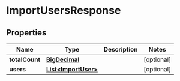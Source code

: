 # ImportUsersResponse

## Properties
Name | Type | Description | Notes
------------ | ------------- | ------------- | -------------
**totalCount** | [**BigDecimal**](BigDecimal.md) |  |  [optional]
**users** | [**List&lt;ImportUser&gt;**](ImportUser.md) |  |  [optional]

